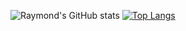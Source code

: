 ![Raymond's GitHub stats](https://github-readme-stats.vercel.app/api?username=duckygoh&count_private=true&show_icons=true&theme=radical)
[![Top Langs](https://github-readme-stats.vercel.app/api/top-langs/?username=duckygoh&layout=compact&theme=radical&langs_count=10)](https://github.com/anuraghazra/github-readme-stats)
